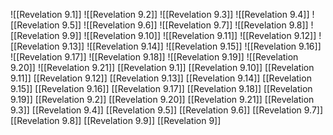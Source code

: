 ![[Revelation 9.1]]
![[Revelation 9.2]]
![[Revelation 9.3]]
![[Revelation 9.4]]
![[Revelation 9.5]]
![[Revelation 9.6]]
![[Revelation 9.7]]
![[Revelation 9.8]]
![[Revelation 9.9]]
![[Revelation 9.10]]
![[Revelation 9.11]]
![[Revelation 9.12]]
![[Revelation 9.13]]
![[Revelation 9.14]]
![[Revelation 9.15]]
![[Revelation 9.16]]
![[Revelation 9.17]]
![[Revelation 9.18]]
![[Revelation 9.19]]
![[Revelation 9.20]]
![[Revelation 9.21]]
[[Revelation 9.1]]
[[Revelation 9.10]]
[[Revelation 9.11]]
[[Revelation 9.12]]
[[Revelation 9.13]]
[[Revelation 9.14]]
[[Revelation 9.15]]
[[Revelation 9.16]]
[[Revelation 9.17]]
[[Revelation 9.18]]
[[Revelation 9.19]]
[[Revelation 9.2]]
[[Revelation 9.20]]
[[Revelation 9.21]]
[[Revelation 9.3]]
[[Revelation 9.4]]
[[Revelation 9.5]]
[[Revelation 9.6]]
[[Revelation 9.7]]
[[Revelation 9.8]]
[[Revelation 9.9]]
[[Revelation 9]]
